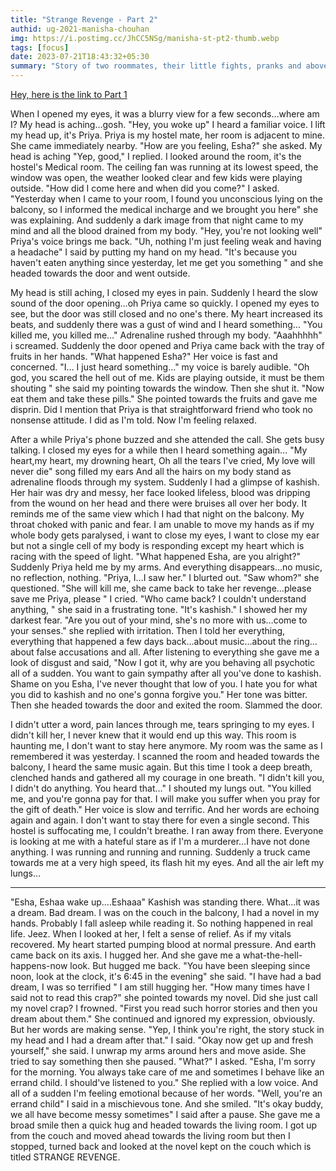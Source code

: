 ```yaml
---
title: "Strange Revenge - Part 2"
authid: ug-2021-manisha-chouhan
img: https://i.postimg.cc/JhCC5NSg/manisha-st-pt2-thumb.webp
tags: [focus]
date: 2023-07-21T18:43:32+05:30
summary: "Story of two roommates, their little fights, pranks and above all, love for each other."
---
```


[Hey, here is the link to Part 1](https://thearticulatemagazine.github.io/vol1/fiction/ug-2021-manisha-chouhan-strange-revenge/)

When I opened my eyes, it was a blurry view for a few seconds…where am I? My head is aching…gosh.
"Hey, you woke up" I heard a familiar voice.
I lift my head up, it's Priya. Priya is my hostel mate, her room is adjacent to mine. She came immediately nearby.
"How are you feeling, Esha?" she asked.
My head is aching
"Yep, good," I replied.
I looked around the room, it's the hostel's Medical room.
The ceiling fan was running at its lowest speed, the window was open, the weather looked clear and few kids were playing outside.
"How did I come here and when did you come?" I asked.
"Yesterday when I came to your room, I found you unconscious lying on the balcony, so I informed the medical incharge and we brought you here" she was explaining. And suddenly a dark image from that night came to my mind and all the blood drained from my body.
"Hey, you're not looking well" Priya's voice brings me back.
"Uh, nothing I'm just feeling weak and having a headache" I said by putting my hand on my head.
"It's because you haven't eaten anything since yesterday, let me get you something " and she headed towards the door and went outside.

My head is still aching, I closed my eyes in pain.
Suddenly I heard the slow sound of the door opening…oh Priya came so quickly. I opened my eyes to see, but the door was still closed and no one's there. My heart increased its beats, and suddenly there was a gust of wind and I heard something… "You killed me, you killed me…"
Adrenaline rushed through my body.
"Aaahhhhh" i screamed.
Suddenly the door opened and Priya came back with the tray of fruits in her hands. "What happened Esha?" Her voice is fast and concerned.
"I… I just heard something…" my voice is barely audible.
"Oh god, you scared the hell out of me. Kids are playing outside, it must be them shouting " she said my pointing towards the window.
Then she shut it.
"Now eat them and take these pills." She pointed towards the fruits and gave me disprin. Did I mention that Priya is that straightforward friend who took no nonsense attitude. I did as I'm told.
Now I'm feeling relaxed.

After a while Priya's phone buzzed and she attended the call. She gets busy talking. I closed my eyes for a while then I heard something again…
"My heart,my heart, my drowning heart,
Oh all the tears I've cried,
My love will never die" song filled my ears
And all the hairs on my body stand as adrenaline floods through my system. Suddenly I had a glimpse of kashish.
Her hair was dry and messy, her face looked lifeless, blood was dripping from the wound on her head and there were bruises all over her body. It reminds me of the same view which I had that night on the balcony.
My throat choked with panic and fear. I am unable to move my hands as if my whole body gets paralysed, i want to close my eyes, I want to close my ear but not a single cell of my body is responding except my heart which is racing with the speed of light.
"What happened Esha, are you alright?" Suddenly Priya held me by my arms. And everything disappears…no music, no reflection, nothing.
"Priya, I…I saw her." I blurted out.
"Saw whom?" she questioned.
"She will kill me, she came back to take her revenge…please save me Priya, please " I cried. "Who came back? I couldn't understand anything, " she said in a frustrating tone. "It's kashish." I showed her my darkest fear.
"Are you out of your mind, she's no more with us…come to your senses." she replied with irritation.
Then I told her everything, everything that happened a few days back…about music…about the ring…about false accusations and all.
After listening to everything she gave me a look of disgust and said, "Now I got it, why are you behaving all psychotic all of a sudden. You want to gain sympathy after all you've done to kashish. Shame on you Esha, I've never thought that low of you. I hate you for what you did to kashish and no one's gonna forgive you." Her tone was bitter.
Then she headed towards the door and exited the room.
Slammed the door.

I didn't utter a word, pain lances through me, tears springing to my eyes. I didn't kill her, I never knew that it would end up this way.
This room is haunting me, I don't want to stay here anymore.
My room was the same as I remembered it was yesterday. I scanned the room and headed towards the balcony, I heard the same music again.
But this time I took a deep breath, clenched hands and gathered all my courage in one breath. "I didn't kill you, I didn't do anything. You heard that…" I shouted my lungs out. "You killed me, and you're gonna pay for that. I will make you suffer when you pray for the gift of death." Her voice is slow and terrific.
And her words are echoing again and again.
I don't want to stay there for even a single second. This hostel is suffocating me, I couldn't breathe.
I ran away from there.
Everyone is looking at me with a hateful stare as if I'm a murderer…I have not done anything. I was running and running and running.
Suddenly a truck came towards me at a very high speed, its flash hit my eyes. And all the air left my lungs…

---

"Esha, Eshaa wake up….Eshaaa" Kashish was standing there.
What…it was a dream. Bad dream.
I was on the couch in the balcony, I had a novel in my hands. Probably I fall asleep while reading it.
So nothing happened in real life. Jeez.
When I looked at her, I felt a sense of relief. As if my vitals recovered. My heart started pumping blood at normal pressure. And earth came back on its axis.
I hugged her.
And she gave me a what-the-hell-happens-now look.
But hugged me back.
"You have been sleeping since noon, look at the clock, it's 6:45 in the evening" she said. "I have had a bad dream, I was so terrified " I am still hugging her.
"How many times have I said not to read this crap?" she pointed towards my novel. Did she just call my novel crap? I frowned.
"First you read such horror stories and then you dream about them." She continued and ignored my expression, obviously.
But her words are making sense.
"Yep, I think you're right, the story stuck in my head and I had a dream after that." I said. "Okay now get up and fresh yourself," she said.
I unwrap my arms around hers and move aside.
She tried to say something then she paused.
"What?" I asked.
"Esha, I'm sorry for the morning. You always take care of me and sometimes I behave like an errand child. I should've listened to you." She replied with a low voice.
And all of a sudden I'm feeling emotional because of her words.
"Well, you're an errand child" I said in a mischievous tone.
And she smiled.
"It's okay buddy, we all have become messy sometimes" I said after a pause. She gave me a broad smile then a quick hug and headed towards the living room. I got up from the couch and moved ahead towards the living room but then I stopped, turned back and looked at the novel kept on the couch which is titled STRANGE REVENGE.
